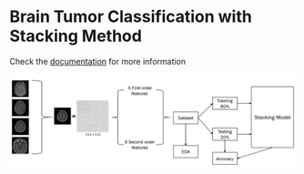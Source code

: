 # Brain Tumor Classification with Stacking Method

Check the [documentation](https://github.com/crisdanrodriguez/brain_tumor_classification/blob/e59e6f3a77e922e673e85e6d0d17be3822f0881c/Brain%20Tumor%20Classification%20with%20Stacking%20Method.pdf) for more information

<p align = "center">
<img src = "implementation_diagram.png" width = "1000">
</p align = "center">
